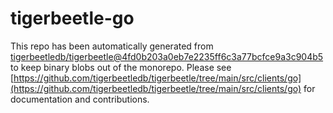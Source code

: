 # tigerbeetle-go
This repo has been automatically generated from [tigerbeetledb/tigerbeetle@4fd0b203a0eb7e2235ff6c3a77bcfce9a3c904b5](https://github.com/tigerbeetledb/tigerbeetle/commit/4fd0b203a0eb7e2235ff6c3a77bcfce9a3c904b5) to keep binary blobs out of the monorepo. Please see [https://github.com/tigerbeetledb/tigerbeetle/tree/main/src/clients/go](https://github.com/tigerbeetledb/tigerbeetle/tree/main/src/clients/go) for documentation and contributions.
